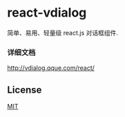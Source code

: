 # react-vdialog

  简单、易用、轻量级 react.js 对话框组件.

### 详细文档

http://vdialog.qque.com/react/


## License

  [MIT](LICENSE)